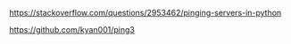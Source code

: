 https://stackoverflow.com/questions/2953462/pinging-servers-in-python

https://github.com/kyan001/ping3

